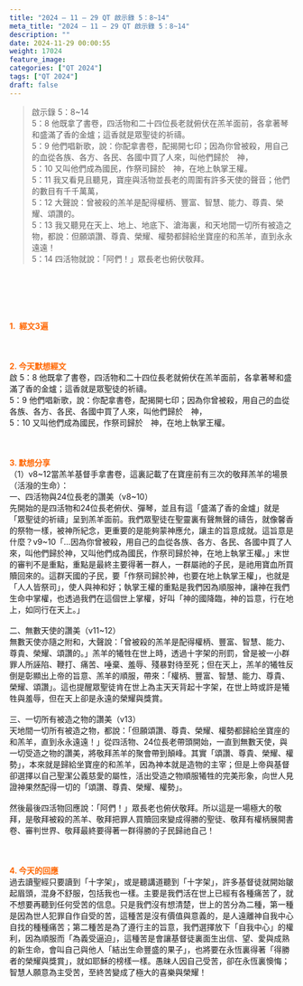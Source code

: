 ```yaml
---
title: "2024 – 11 – 29 QT 啟示錄 5：8~14"
meta_title: "2024 – 11 – 29 QT 啟示錄 5：8~14"
description: ""
date: 2024-11-29 00:00:55
weight: 17024
feature_image: 
categories: ["QT 2024"]
tags: ["QT 2024"]
draft: false
---
```


<blockquote>啟示錄 5：8~14<br />
5：8 他既拿了書卷，四活物和二十四位長老就俯伏在羔羊面前，各拿著琴和盛滿了香的金爐；這香就是眾聖徒的祈禱。<br />
5：9 他們唱新歌，說：你配拿書卷，配揭開七印；因為你曾被殺，用自己的血從各族、各方、各民、各國中買了人來，叫他們歸於　神，<br />
5：10 又叫他們成為國民，作祭司歸於　神，在地上執掌王權。<br />
5：11 我又看見且聽見，寶座與活物並長老的周圍有許多天使的聲音；他們的數目有千千萬萬，<br />
5：12 大聲說：曾被殺的羔羊是配得權柄、豐富、智慧、能力、尊貴、榮耀、頌讚的。<br />
5：13 我又聽見在天上、地上、地底下、滄海裏，和天地間一切所有被造之物，都說：但願頌讚、尊貴、榮耀、權勢都歸給坐寶座的和羔羊，直到永永遠遠！<br />
5：14 四活物就說：「阿們！」眾長老也俯伏敬拜。</blockquote><br />
&nbsp;<br />
<br />
&nbsp;<br />
<br />
<span style="color: #ff6600;" data-darkreader-inline-color=""><strong>1.  經文3遍</strong></span><br />
<br />
&nbsp;<br />
<br />
<span style="color: #ff6600;" data-darkreader-inline-color=""><strong>2. 今天默想經文<br />
</strong></span>啟 5：8 他既拿了書卷，四活物和二十四位長老就俯伏在羔羊面前，各拿著琴和盛滿了香的金爐；這香就是眾聖徒的祈禱。<br />
5：9 他們唱新歌，說：你配拿書卷，配揭開七印；因為你曾被殺，用自己的血從各族、各方、各民、各國中買了人來，叫他們歸於　神，<br />
5：10 又叫他們成為國民，作祭司歸於　神，在地上執掌王權。<br />
<br />
&nbsp;<br />
<br />
<strong><span style="color: #ff6600;" data-darkreader-inline-color="">3. 默想分享<br />
</span></strong>（1）v8~12當羔羊基督手拿書卷，這裏記載了在寶座前有三次的敬拜羔羊的場景（活潑的生命）：<br />
一、四活物與24位長老的讚美（v8~10）<br />
先開始的是四活物和24位長老俯伏、彈琴，並且有這「盛滿了香的金爐」就是「眾聖徒的祈禱」呈到羔羊面前。我們眾聖徒在聖靈裏有聲無聲的禱告，就像馨香的祭物一樣，被神所紀念，更重要的是能夠蒙神應允，讓主的旨意成就。這旨意是什麼？v9~10「…因為你曾被殺，用自己的血從各族、各方、各民、各國中買了人來，叫他們歸於神，又叫他們成為國民，作祭司歸於神，在地上執掌王權。」末世的審判不是重點，重點是最終主要得著一群人，一群屬祂的子民，是祂用寶血所買贖回來的。這群天國的子民，要「作祭司歸於神，也要在地上執掌王權」，也就是「人人皆祭司」，使人與神和好；執掌王權的重點是我們因為順服神，讓神在我們生命中掌權，也透過我們在這個世上掌權，好叫「神的國降臨，神的旨意，行在地上，如同行在天上。」<br />
<br />
二、無數天使的讚美（v11~12）<br />
無數天使亦隨之附和，大聲說：「曾被殺的羔羊是配得權柄、豐富、智慧、能力、尊貴、榮耀、頌讚的。」羔羊的犧牲在世上時，透過十字架的刑罰，曾是被一小群罪人所誣陷、鞭打、痛苦、唾棄、羞辱、殘暴對待至死；但在天上，羔羊的犧牲反倒是彰顯出上帝的旨意、羔羊的順服，帶來：「權柄、豐富、智慧、能力、尊貴、榮耀、頌讚」。這也提醒眾聖徒肯在世上為主天天背起十字架，在世上時或許是犧牲與羞辱，但在天上卻是永遠的榮耀與獎賞。<br />
<br />
三、一切所有被造之物的讚美（v13）<br />
天地間一切所有被造之物，都說：「但願頌讚、尊貴、榮耀、權勢都歸給坐寶座的和羔羊，直到永永遠遠！」從四活物、24位長老帶頭開始，一直到無數天使，與一切受造之物的讚美，將敬拜羔羊的聚會帶到顛峰。其實「頌讚、尊貴、榮耀、權勢」，本來就是歸給坐寶座的和羔羊，因為神本就是造物的主宰；但是上帝與基督卻選擇以自己聖潔公義慈愛的屬性，活出受造之物順服犧牲的完美形象，向世人見證神果然配得一切的「頌讚、尊貴、榮耀、權勢」。<br />
<br />
然後最後四活物回應說：「阿們！」眾長老也俯伏敬拜。所以這是一場極大的敬拜，是敬拜被殺的羔羊、敬拜把罪人買贖回來變成得勝的聖徒、敬拜有權柄展開書卷、審判世界、敬拜最終要得著一群得勝的子民歸祂自己！<br />
<br />
&nbsp;<br />
<br />
<strong style="font-size: inherit;"><span style="color: #ff6600;" data-darkreader-inline-color="">4. 今天的回應<br />
</span></strong>過去讀聖經只要讀到「十字架」，或是聽講道聽到「十字架」，許多基督徒就開始皺起眉頭，混身不舒服，包括我也一樣。主要是我們活在世上已經有各種痛苦了，就不想要再聽到任何受苦的信息。只是我們沒有想清楚，世上的苦分為二種，第一種是因為世人犯罪自作自受的苦，這種苦是沒有價值與意義的，是人遠離神自我中心自找的種種痛苦；第二種苦是為了遵行主的旨意，我們選擇放下「自我中心」的權利，因為順服而「為義受逼迫」，這種苦是會讓基督徒裏面生出信、望、愛與成熟的新生命，會叫自己與他人「結出生命豐盛的果子」，也將要在永恆裏得著「得勝者的榮耀與獎賞」，就如耶穌的榜樣一樣。愚昧人因自己受苦，卻在永恆裏懊悔；智慧人願意為主受苦，至終苦變成了極大的喜樂與榮耀！<br />
<br />
&nbsp;
        